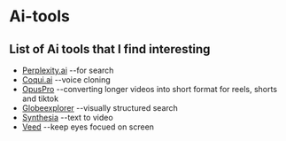 # Ai-tools

## List of Ai tools that I find interesting

* [Perplexity.ai](https://www.perplexity.ai/) --for search
* [Coqui.ai](https://github.com/coqui-ai) --voice cloning
* [OpusPro](https://www.opus.pro/) --converting longer videos into short format for reels, shorts and tiktok
* [Globeexplorer](https://explorer.globe.engineer/) --visually structured search
* [Synthesia](https://www.synthesia.io/) --text to video
* [Veed](https://www.veed.io/tools/eye-tracking-software) --keep eyes focued on screen
